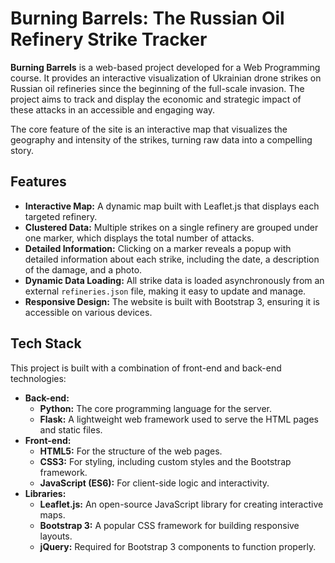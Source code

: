 # Burning Barrels: The Russian Oil Refinery Strike Tracker

**Burning Barrels** is a web-based project developed for a Web Programming course. It provides an interactive visualization of Ukrainian drone strikes on Russian oil refineries since the beginning of the full-scale invasion. The project aims to track and display the economic and strategic impact of these attacks in an accessible and engaging way.

The core feature of the site is an interactive map that visualizes the geography and intensity of the strikes, turning raw data into a compelling story.

## Features

- **Interactive Map:** A dynamic map built with Leaflet.js that displays each targeted refinery.
- **Clustered Data:** Multiple strikes on a single refinery are grouped under one marker, which displays the total number of attacks.
- **Detailed Information:** Clicking on a marker reveals a popup with detailed information about each strike, including the date, a description of the damage, and a photo.
- **Dynamic Data Loading:** All strike data is loaded asynchronously from an external `refineries.json` file, making it easy to update and manage.
- **Responsive Design:** The website is built with Bootstrap 3, ensuring it is accessible on various devices.

## Tech Stack

This project is built with a combination of front-end and back-end technologies:

- **Back-end:**
  - **Python:** The core programming language for the server.
  - **Flask:** A lightweight web framework used to serve the HTML pages and static files.
- **Front-end:**
  - **HTML5:** For the structure of the web pages.
  - **CSS3:** For styling, including custom styles and the Bootstrap framework.
  - **JavaScript (ES6):** For client-side logic and interactivity.
- **Libraries:**
  - **Leaflet.js:** An open-source JavaScript library for creating interactive maps.
  - **Bootstrap 3:** A popular CSS framework for building responsive layouts.
  - **jQuery:** Required for Bootstrap 3 components to function properly.
